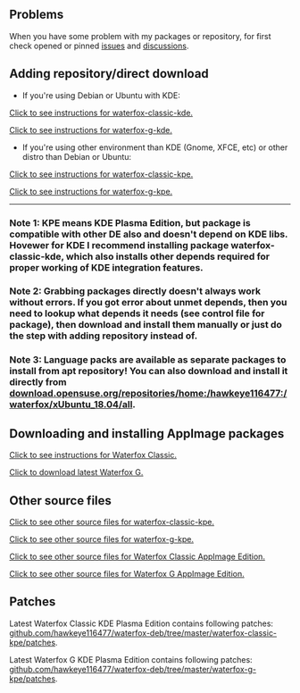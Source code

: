 ## Problems
When you have some problem with my packages or repository, for first check opened or pinned [issues](https://github.com/hawkeye116477/waterfox-deb-rpm-arch-AppImage/issues?q=is%3Aopen+is%3Aissue) and [discussions](https://github.com/hawkeye116477/waterfox-deb-rpm-arch-AppImage/discussions?discussions_q=is%3Aopened).

## Adding repository/direct download

* If you're using Debian or Ubuntu with KDE:

[Click to see instructions for waterfox-classic-kde.](https://software.opensuse.org//download.html?project=home%3Ahawkeye116477%3Awaterfox&package=waterfox-classic-kde)

[Click to see instructions for waterfox-g-kde.](https://software.opensuse.org//download.html?project=home%3Ahawkeye116477%3Awaterfox&package=waterfox-g-kde)

* If you're using other environment than KDE (Gnome, XFCE, etc) or other distro than Debian or Ubuntu:

[Click to see instructions for waterfox-classic-kpe.](https://software.opensuse.org//download.html?project=home%3Ahawkeye116477%3Awaterfox&package=waterfox-classic-kpe)

[Click to see instructions for waterfox-g-kpe.](https://software.opensuse.org//download.html?project=home%3Ahawkeye116477%3Awaterfox&package=waterfox-g-kpe)


------
### Note 1: KPE means KDE Plasma Edition, but package is compatible with other DE also and doesn't depend on KDE libs. Hovewer for KDE I recommend installing package waterfox-classic-kde, which also installs other depends required for proper working of KDE integration features.

### Note 2: Grabbing packages directly doesn't always work without errors. If you got error about unmet depends, then  you need to lookup what depends it needs (see control file for package), then download and install them manually or just do the step with adding repository instead of.

### Note 3: Language packs are available as separate packages to install from apt repository! You can also download and install it directly from [download.opensuse.org/repositories/home:/hawkeye116477:/waterfox/xUbuntu_18.04/all](https://download.opensuse.org/repositories/home:/hawkeye116477:/waterfox/xUbuntu_18.04/all).


## Downloading and installing AppImage packages

[Click to see instructions for Waterfox Classic.](https://appimage.github.io/Waterfox_Classic/)

[Click to download latest Waterfox G.](https://download.opensuse.org/repositories/home:/hawkeye116477:/waterfox/AppImage/waterfox-g-latest-x86_64.AppImage.mirrorlist)

## Other source files

[Click to see other source files for waterfox-classic-kpe.](https://build.opensuse.org/package/show/home:hawkeye116477:waterfox/waterfox-classic-kpe)

[Click to see other source files for waterfox-g-kpe.](https://build.opensuse.org/package/show/home:hawkeye116477:waterfox/waterfox-g-kpe)

[Click to see other source files for Waterfox Classic AppImage Edition.](https://build.opensuse.org/package/show/home:hawkeye116477:waterfox/waterfox-classic-appimage)

[Click to see other source files for Waterfox G AppImage Edition.](https://build.opensuse.org/package/show/home:hawkeye116477:waterfox/waterfox-g-appimage)

## Patches
Latest Waterfox Classic KDE Plasma Edition contains following patches: [github.com/hawkeye116477/waterfox-deb/tree/master/waterfox-classic-kpe/patches](https://github.com/hawkeye116477/waterfox-deb/tree/master/waterfox-classic-kpe/patches).

Latest Waterfox G KDE Plasma Edition contains following patches: [github.com/hawkeye116477/waterfox-deb/tree/master/waterfox-g-kpe/patches](https://github.com/hawkeye116477/waterfox-deb/tree/master/waterfox-g-kpe/patches).
